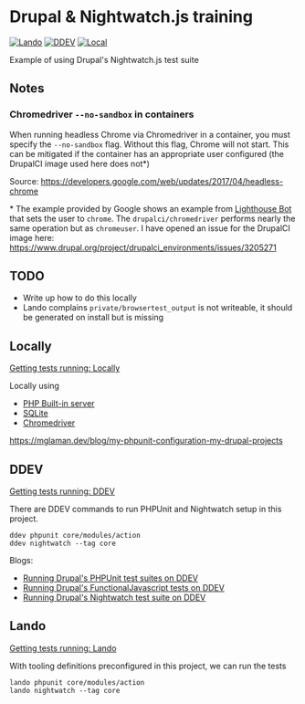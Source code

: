 # Drupal & Nightwatch.js training

[![Lando](https://github.com/bluehorndigital/drupal-testing-workshop/actions/workflows/lando.yml/badge.svg)](https://github.com/bluehorndigital/drupal-testing-workshop/actions/workflows/lando.yml) [![DDEV](https://github.com/bluehorndigital/drupal-testing-workshop/actions/workflows/ddev.yml/badge.svg)](https://github.com/bluehorndigital/drupal-testing-workshop/actions/workflows/ddev.yml) [![Local](https://github.com/bluehorndigital/drupal-testing-workshop/actions/workflows/local.yml/badge.svg)](https://github.com/bluehorndigital/drupal-testing-workshop/actions/workflows/local.yml)

Example of using Drupal's Nightwatch.js test suite

## Notes

### Chromedriver `--no-sandbox` in containers

When running headless Chrome via Chromedriver in a container, you must specify
the `--no-sandbox` flag. Without this flag, Chrome will not start. This can be
mitigated if the container has an appropriate user configured (the DrupalCI image
used here does not&ast;)

Source: https://developers.google.com/web/updates/2017/04/headless-chrome

&ast; The example provided by Google shows an example from [Lighthouse Bot](https://github.com/GoogleChromeLabs/lighthousebot/blob/master/builder/Dockerfile#L35-L40) that sets the user to `chrome`. The `drupalci/chromedriver` performs nearly the same operation but as `chromeuser`. I have opened an issue for the DrupalCI image here: https://www.drupal.org/project/drupalci_environments/issues/3205271

## TODO

* Write up how to do this locally
* Lando complains `private/browsertest_output` is not writeable, it should be generated on install but is missing

## Locally

[Getting tests running: Locally](https://bluehorndigital.github.io/drupal-testing-workshop/getting-tests-running/locally.html)

Locally using

* [PHP Built-in server](https://www.php.net/manual/en/features.commandline.webserver.php)
* [SQLite](https://sqlite.org/index.html)
* [Chromedriver](https://chromedriver.chromium.org/)

https://mglaman.dev/blog/my-phpunit-configuration-my-drupal-projects

## DDEV

[Getting tests running: DDEV](https://bluehorndigital.github.io/drupal-testing-workshop/getting-tests-running/ddev.html)

There are DDEV commands to run PHPUnit and Nightwatch setup in this project.

```
ddev phpunit core/modules/action
ddev nightwatch --tag core
```

Blogs:

* [Running Drupal's PHPUnit test suites on DDEV](https://mglaman.dev/blog/running-drupals-phpunit-test-suites-ddev)
* [Running Drupal's FunctionalJavascript tests on DDEV](https://mglaman.dev/blog/running-drupals-functionaljavascript-tests-ddev)
* [Running Drupal's Nightwatch test suite on DDEV](https://mglaman.dev/blog/running-drupals-nightwatch-test-suite-ddev)

## Lando

[Getting tests running: Lando](https://bluehorndigital.github.io/drupal-testing-workshop/getting-tests-running/lando.html)

With tooling definitions preconfigured in this project, we can run the tests

```
lando phpunit core/modules/action
lando nightwatch --tag core
```
